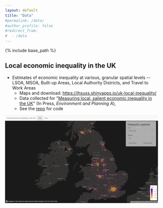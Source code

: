 ```yaml
---
layout: default
title: "Data"
#permalink: /data/
#author_profile: false
#redirect_from:
#  - /data
---
```


{% include base_path %}

## Local economic inequality in the UK

* Estimates of economic inequality at various, granular spatial levels -- LSOA, MSOA, Built-up Areas, Local Authority Districts, and Travel to Work Areas  
    * Maps and download: https://jhsuss.shinyapps.io/uk-local-inequality/ 
    * Data collected for "[Measuring local, salient economic inequality in the UK](https://papers.ssrn.com/sol3/papers.cfm?abstract_id=3958731)" (In Press, *Environment and Planning A*), 
    * See the [repo](https://github.com/jhsuss/uk-local-inequality/) for code 

![Local inequality in the UK](assets/img/map-local-inequality.jpg "Interactive map of local economic inequality in the UK")
